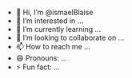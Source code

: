 - 👋 Hi, I’m @ismaelBlaise
- 👀 I’m interested in ...
- 🌱 I’m currently learning ...
- 💞️ I’m looking to collaborate on ...
- 📫 How to reach me ...
- 😄 Pronouns: ...
- ⚡ Fun fact: ...

<!---
ismaelBlaise/ismaelBlaise is a ✨ special ✨ repository because its `README.md` (this file) appears on your GitHub profile.
You can click the Preview link to take a look at your changes.
--->
